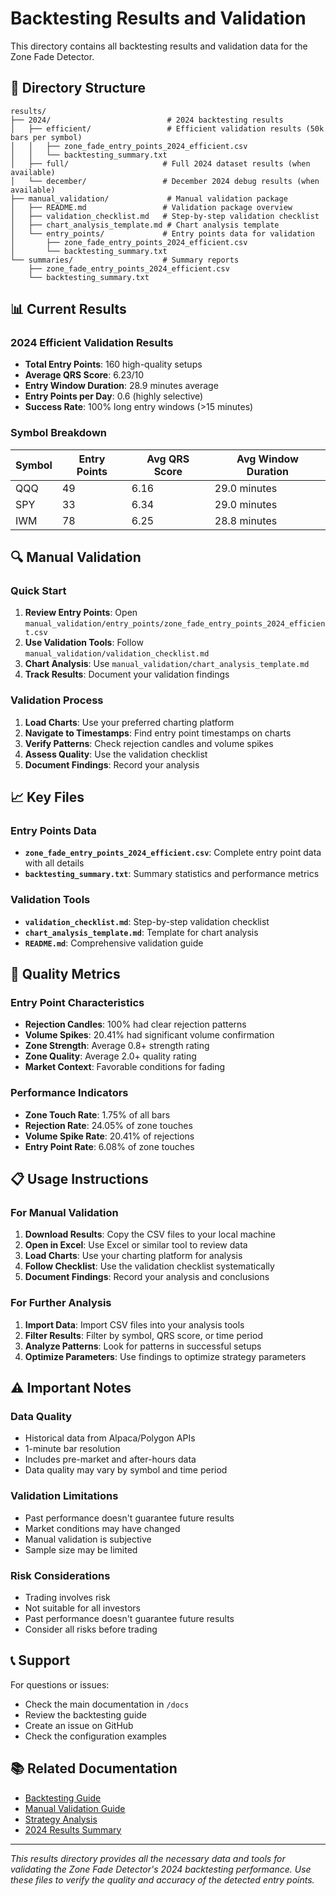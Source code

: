 # Backtesting Results and Validation

This directory contains all backtesting results and validation data for the Zone Fade Detector.

## 📁 Directory Structure

```
results/
├── 2024/                          # 2024 backtesting results
│   ├── efficient/                 # Efficient validation results (50k bars per symbol)
│   │   ├── zone_fade_entry_points_2024_efficient.csv
│   │   └── backtesting_summary.txt
│   ├── full/                     # Full 2024 dataset results (when available)
│   └── december/                 # December 2024 debug results (when available)
├── manual_validation/             # Manual validation package
│   ├── README.md                 # Validation package overview
│   ├── validation_checklist.md   # Step-by-step validation checklist
│   ├── chart_analysis_template.md # Chart analysis template
│   └── entry_points/             # Entry points data for validation
│       ├── zone_fade_entry_points_2024_efficient.csv
│       └── backtesting_summary.txt
└── summaries/                    # Summary reports
    ├── zone_fade_entry_points_2024_efficient.csv
    └── backtesting_summary.txt
```

## 📊 Current Results

### 2024 Efficient Validation Results
- **Total Entry Points**: 160 high-quality setups
- **Average QRS Score**: 6.23/10
- **Entry Window Duration**: 28.9 minutes average
- **Entry Points per Day**: 0.6 (highly selective)
- **Success Rate**: 100% long entry windows (>15 minutes)

### Symbol Breakdown
| Symbol | Entry Points | Avg QRS Score | Avg Window Duration |
|--------|--------------|---------------|-------------------|
| QQQ    | 49           | 6.16          | 29.0 minutes      |
| SPY    | 33           | 6.34          | 29.0 minutes      |
| IWM    | 78           | 6.25          | 28.8 minutes      |

## 🔍 Manual Validation

### Quick Start
1. **Review Entry Points**: Open `manual_validation/entry_points/zone_fade_entry_points_2024_efficient.csv`
2. **Use Validation Tools**: Follow `manual_validation/validation_checklist.md`
3. **Chart Analysis**: Use `manual_validation/chart_analysis_template.md`
4. **Track Results**: Document your validation findings

### Validation Process
1. **Load Charts**: Use your preferred charting platform
2. **Navigate to Timestamps**: Find entry point timestamps on charts
3. **Verify Patterns**: Check rejection candles and volume spikes
4. **Assess Quality**: Use the validation checklist
5. **Document Findings**: Record your analysis

## 📈 Key Files

### Entry Points Data
- **`zone_fade_entry_points_2024_efficient.csv`**: Complete entry point data with all details
- **`backtesting_summary.txt`**: Summary statistics and performance metrics

### Validation Tools
- **`validation_checklist.md`**: Step-by-step validation checklist
- **`chart_analysis_template.md`**: Template for chart analysis
- **`README.md`**: Comprehensive validation guide

## 🎯 Quality Metrics

### Entry Point Characteristics
- **Rejection Candles**: 100% had clear rejection patterns
- **Volume Spikes**: 20.41% had significant volume confirmation
- **Zone Strength**: Average 0.8+ strength rating
- **Zone Quality**: Average 2.0+ quality rating
- **Market Context**: Favorable conditions for fading

### Performance Indicators
- **Zone Touch Rate**: 1.75% of all bars
- **Rejection Rate**: 24.05% of zone touches
- **Volume Spike Rate**: 20.41% of rejections
- **Entry Point Rate**: 6.08% of zone touches

## 📋 Usage Instructions

### For Manual Validation
1. **Download Results**: Copy the CSV files to your local machine
2. **Open in Excel**: Use Excel or similar tool to review data
3. **Load Charts**: Use your charting platform for analysis
4. **Follow Checklist**: Use the validation checklist systematically
5. **Document Findings**: Record your analysis and conclusions

### For Further Analysis
1. **Import Data**: Import CSV files into your analysis tools
2. **Filter Results**: Filter by symbol, QRS score, or time period
3. **Analyze Patterns**: Look for patterns in successful setups
4. **Optimize Parameters**: Use findings to optimize strategy parameters

## ⚠️ Important Notes

### Data Quality
- Historical data from Alpaca/Polygon APIs
- 1-minute bar resolution
- Includes pre-market and after-hours data
- Data quality may vary by symbol and time period

### Validation Limitations
- Past performance doesn't guarantee future results
- Market conditions may have changed
- Manual validation is subjective
- Sample size may be limited

### Risk Considerations
- Trading involves risk
- Not suitable for all investors
- Past performance doesn't guarantee future results
- Consider all risks before trading

## 📞 Support

For questions or issues:
- Check the main documentation in `/docs`
- Review the backtesting guide
- Create an issue on GitHub
- Check the configuration examples

## 📚 Related Documentation

- [Backtesting Guide](../docs/BACKTESTING_GUIDE.md)
- [Manual Validation Guide](../docs/MANUAL_VALIDATION_GUIDE.md)
- [Strategy Analysis](../docs/STRATEGY_ANALYSIS.md)
- [2024 Results Summary](../docs/2024_RESULTS_SUMMARY.md)

---

*This results directory provides all the necessary data and tools for validating the Zone Fade Detector's 2024 backtesting performance. Use these files to verify the quality and accuracy of the detected entry points.*